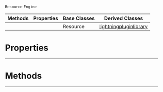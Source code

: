  `Resource` `Engine`



|Methods|Properties|Base Classes|Derived Classes|
|---|---|---|---|
| | |Resource|[lightningpluginlibrary](https://plasmaengine.github.io/PlasmaDocs/Plasma1/C++/code_reference/class_reference/lightningpluginlibrary.markdown)|


 #  Properties


---  
 #  Methods


---  
 

 